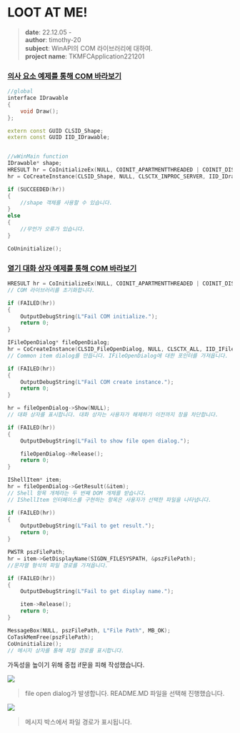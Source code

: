 # LOOT AT ME!

> **date**: 22.12.05 - <br>
> **author**: timothy-20 <br>
> **subject**: WinAPI의 COM 라이브러리에 대하여.<br>
> **project name**: TKMFCApplication221201

### [의사 요소 예제를 통해 COM 바라보기](https://learn.microsoft.com/ko-kr/windows/win32/learnwin32/creating-an-object-in-com)

```c++
//global
interface IDrawable
{
	void Draw();
};

extern const GUID CLSID_Shape;
extern const GUID IID_IDrawable;


//wWinMain function
IDrawable* shape;
HRESULT hr = CoInitializeEx(NULL, COINIT_APARTMENTTHREADED | COINIT_DISABLE_OLE1DDE);
hr = CoCreateInstance(CLSID_Shape, NULL, CLSCTX_INPROC_SERVER, IID_IDrawable, reinterpret_cast<void**>(&shape));

if (SUCCEEDED(hr))
{
    //shape 객체를 사용할 수 있습니다.
}
else
{
    //무언가 오류가 있습니다.
}

CoUninitialize();

```

### [열기 대화 상자 예제를 통해 COM 바라보기](https://learn.microsoft.com/ko-kr/windows/win32/learnwin32/example--the-open-dialog-box)

```c++
HRESULT hr = CoInitializeEx(NULL, COINIT_APARTMENTTHREADED | COINIT_DISABLE_OLE1DDE);
// COM 라이브러리를 초기화합니다.

if (FAILED(hr))
{
    OutputDebugString(L"Fail COM initialize.");
    return 0;
}

IFileOpenDialog* fileOpenDialog;
hr = CoCreateInstance(CLSID_FileOpenDialog, NULL, CLSCTX_ALL, IID_IFileOpenDialog, reinterpret_cast<void**>(&fileOpenDialog));
// Common item dialog를 만듭니다. IFileOpenDialog에 대한 포인터를 가져옵니다.

if (FAILED(hr))
{
    OutputDebugString(L"Fail COM create instance.");
    return 0;
}

hr = fileOpenDialog->Show(NULL);
// 대화 상자를 표시합니다. 대화 상자는 사용자가 해제하기 이전까지 창을 차단합니다.

if (FAILED(hr))
{
    OutputDebugString(L"Fail to show file open dialog.");

    fileOpenDialog->Release();
    return 0;
}

IShellItem* item;
hr = fileOpenDialog->GetResult(&item);
// Shell 항목 개체라는 두 번째 DOM 개체를 받습니다.
// IShellItem 인터페이스를 구현하는 항목은 사용자가 선택한 파일을 나타냅니다.

if (FAILED(hr))
{
    OutputDebugString(L"Fail to get result.");
    return 0;
}

PWSTR pszFilePath;
hr = item->GetDisplayName(SIGDN_FILESYSPATH, &pszFilePath);
//문자열 형식의 파일 경로를 가져옵니다.

if (FAILED(hr))
{
    OutputDebugString(L"Fail to get display name.");

    item->Release();
    return 0;
}

MessageBox(NULL, pszFilePath, L"File Path", MB_OK);
CoTaskMemFree(pszFilePath);
CoUninitialize();
// 메시지 상자를 통해 파일 경로를 표시합니다.
```
가독성을 높이기 위해 중첩 if문을 피해 작성했습니다.

<img src="public/result-screenshot/22.12.05./file-open-dialog-example-01.PNG">

> file open dialog가 발생합니다. README.MD 파일을 선택해 진행했습니다.

<img src="public/result-screenshot/22.12.05./file-open-dialog-example-02.PNG">

> 메시지 박스에서 파일 경로가 표시됩니다.
